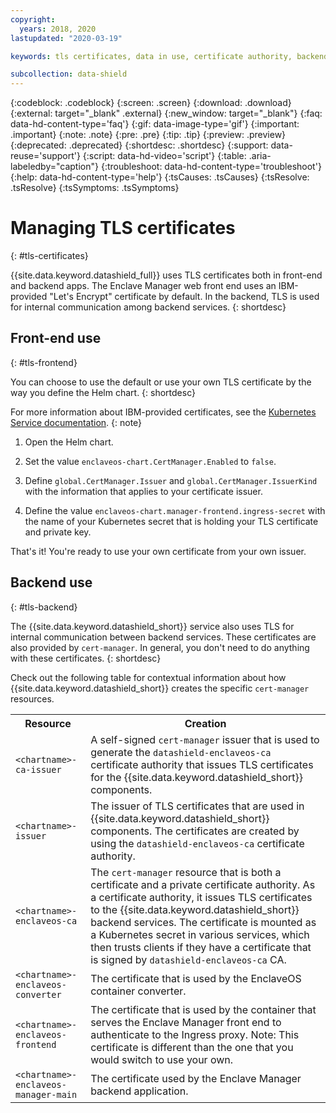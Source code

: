 ```yaml
---
copyright:
  years: 2018, 2020
lastupdated: "2020-03-19"

keywords: tls certificates, data in use, certificate authority, backend services, ingress proxy, issue cert, enclave manager, data shield, private key, data protection, cluster, container, app security, memory,

subcollection: data-shield
---
```


{:codeblock: .codeblock}
{:screen: .screen}
{:download: .download}
{:external: target="_blank" .external}
{:new_window: target="_blank"}
{:faq: data-hd-content-type='faq'}
{:gif: data-image-type='gif'}
{:important: .important}
{:note: .note}
{:pre: .pre}
{:tip: .tip}
{:preview: .preview}
{:deprecated: .deprecated}
{:shortdesc: .shortdesc}
{:support: data-reuse='support'}
{:script: data-hd-video='script'}
{:table: .aria-labeledby="caption"}
{:troubleshoot: data-hd-content-type='troubleshoot'}
{:help: data-hd-content-type='help'}
{:tsCauses: .tsCauses}
{:tsResolve: .tsResolve}
{:tsSymptoms: .tsSymptoms}




# Managing TLS certificates
{: #tls-certificates}

{{site.data.keyword.datashield_full}} uses TLS certificates both in front-end and backend apps. The Enclave Manager web front end uses an IBM-provided "Let's Encrypt" certificate by default. In the backend, TLS is used for internal communication among backend services.
{: shortdesc}




## Front-end use
{: #tls-frontend}

You can choose to use the default or use your own TLS certificate by the way you define the Helm chart.
{: shortdesc}

For more information about IBM-provided certificates, see the [Kubernetes Service documentation](/docs/containers?topic=containers-ingress#ingress_expose_public).
{: note}


1. Open the Helm chart.

2. Set the value `enclaveos-chart.CertManager.Enabled` to `false`.

3. Define `global.CertManager.Issuer` and `global.CertManager.IssuerKind` with the information that applies to your certificate issuer.

4. Define the value `enclaveos-chart.manager-frontend.ingress-secret` with the name of your Kubernetes secret that is holding your TLS certificate and private key.

That's it! You're ready to use your own certificate from your own issuer. 



## Backend use
{: #tls-backend}

The {{site.data.keyword.datashield_short}} service also uses TLS for internal communication between backend services. These certificates are also provided by `cert-manager`. In general, you don't need to do anything with these certificates.
{: shortdesc}

Check out the following table for contextual information about how {{site.data.keyword.datashield_short}} creates the specific `cert-manager` resources.

<table>
    <tr>
        <th>Resource</th>
        <th>Creation</th>
    </tr>
    <tr>
        <td><code>&lt;chartname&gt;-ca-issuer</code></td>
        <td>A self-signed <code>cert-manager</code> issuer that is used to generate the <code>datashield-enclaveos-ca</code> certificate authority that issues TLS certificates for the {{site.data.keyword.datashield_short}} components.</td>
    </tr>
    <tr>
        <td><code>&lt;chartname&gt;-issuer</code></td>
        <td>The issuer of TLS certificates that are used in {{site.data.keyword.datashield_short}} components. The certificates are created by using the <code>datashield-enclaveos-ca</code> certificate authority.</td>
    </tr>
    <tr>
        <td><code>&lt;chartname&gt;-enclaveos-ca</code></td>
        <td>The <code>cert-manager</code> resource that is both a certificate and a private certificate authority. As a certificate authority, it issues TLS certificates to the {{site.data.keyword.datashield_short}} backend services. The certificate is mounted as a Kubernetes secret in various services, which then trusts clients if they have a certificate that is signed by <code>datashield-enclaveos-ca</code> CA.</td>
    </tr>
    <tr>
        <td><code>&lt;chartname&gt;-enclaveos-converter</code></td>
        <td>The certificate that is used by the EnclaveOS container converter.</td>
    </tr>
    <tr>
        <td><code>&lt;chartname&gt;-enclaveos-frontend</code></td>
        <td>The certificate that is used by the container that serves the Enclave Manager front end to authenticate to the Ingress proxy. Note: This certificate is different than the one that you would switch to use your own.</td>
    </tr>
    <tr>
        <td><code>&lt;chartname&gt;-enclaveos-manager-main</code></td>
        <td>The certificate used by the Enclave Manager backend application.</td>
    </tr>
</table>




